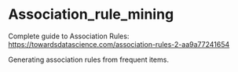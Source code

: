 # Association_rule_mining
Complete guide to Association Rules: https://towardsdatascience.com/association-rules-2-aa9a77241654

Generating association rules from frequent items. 
